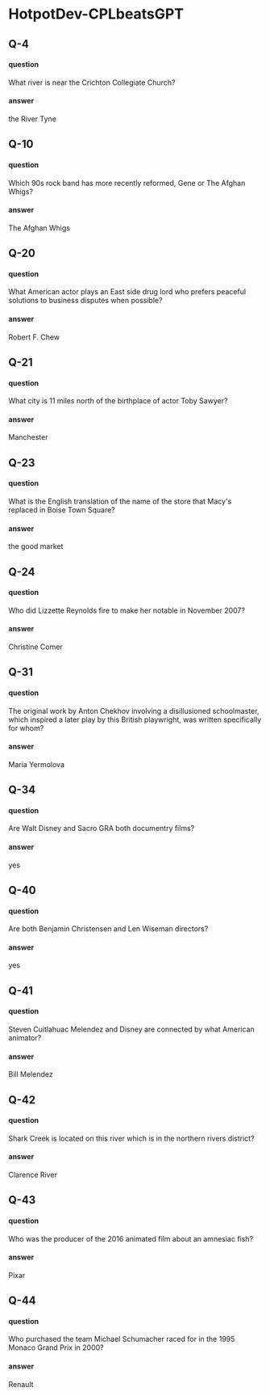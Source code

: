 # HotpotDev-CPLbeatsGPT

## Q-4
#### question
What river is near the Crichton Collegiate Church?<EVAL-ENDCHAR>
#### answer
the River Tyne<EVAL-ENDCHAR>

## Q-10
#### question
Which 90s rock band has more recently reformed, Gene or The Afghan Whigs?<EVAL-ENDCHAR>
#### answer
The Afghan Whigs<EVAL-ENDCHAR>

## Q-20
#### question
What American actor plays an East side drug lord who prefers peaceful solutions to business disputes when possible?<EVAL-ENDCHAR>
#### answer
Robert F. Chew<EVAL-ENDCHAR>

## Q-21
#### question
What city is 11 miles north of the birthplace of actor Toby Sawyer?<EVAL-ENDCHAR>
#### answer
Manchester<EVAL-ENDCHAR>

## Q-23
#### question
What is the English translation of the name of the store that Macy's replaced in Boise Town Square?<EVAL-ENDCHAR>
#### answer
the good market<EVAL-ENDCHAR>

## Q-24
#### question
Who did Lizzette Reynolds fire to make her notable in November 2007?<EVAL-ENDCHAR>
#### answer
Christine Comer<EVAL-ENDCHAR>

## Q-31
#### question
The original work by Anton Chekhov involving a disillusioned schoolmaster, which inspired a later play by this British playwright, was written specifically for whom?<EVAL-ENDCHAR>
#### answer
Maria Yermolova<EVAL-ENDCHAR>

## Q-34
#### question
Are Walt Disney and Sacro GRA both documentry films?<EVAL-ENDCHAR>
#### answer
yes<EVAL-ENDCHAR>


## Q-40
#### question
Are both Benjamin Christensen and Len Wiseman directors?<EVAL-ENDCHAR>
#### answer
yes<EVAL-ENDCHAR>

## Q-41
#### question
Steven Cuitlahuac Melendez and Disney are connected by what American animator?<EVAL-ENDCHAR>
#### answer
Bill Melendez<EVAL-ENDCHAR>

## Q-42
#### question
Shark Creek is located on this river which is in the northern rivers district?<EVAL-ENDCHAR>
#### answer
Clarence River<EVAL-ENDCHAR>

## Q-43
#### question
Who was the producer of the 2016 animated film about an amnesiac fish?<EVAL-ENDCHAR>
#### answer
Pixar<EVAL-ENDCHAR>

## Q-44
#### question
Who purchased the team Michael Schumacher raced for in the 1995 Monaco Grand Prix in 2000?<EVAL-ENDCHAR>
#### answer
Renault<EVAL-ENDCHAR>
